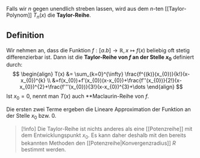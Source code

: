 Falls wir $n$ gegen unendlich streben lassen, wird aus dem $n$-ten [[Taylor-Polynom]] $T_{n}(x)$ die **Taylor-Reihe**.

## Definition
Wir nehmen an, dass die Funktion $f:[a.b]\to \mathbb{R}, x \mapsto f(x)$ beliebig oft stetig differenzierbar ist. Dann ist die **Taylor-Reihe von $f$ an der Stelle $x_{0}$** definiert durch:
$$
\begin{align}
T(x) &= \sum_{k=0}^{\infty} \frac{f^{(k)}(x_{0})}{k!}(x-x_{0})^{k} \\
&=f(x_{0})+f'(x_{0})(x-x_{0})+\frac{f''(x_{0})}{2!}(x-x_{0})^{2}+\frac{f'''(x_{0})}{3!}(x-x_{0})^{3}+\dots
\end{align}
$$
Ist $x_{0} = 0$, nennt man $T(x)$ auch **Maclaurin-Reihe von $f$.

Die ersten zwei Terme ergeben die Lineare Approximation der Funktion an der Stelle $x_{0}$ bzw. $0$.

>[!info]
>Die Taylor-Reihe ist nichts anderes als eine [[Potenzreihe]] mit dem Entwicklungspunkt $x_{0}$. Es kann daher deshalb mit den bereits bekannten Methoden den [[Potenzreihe|Konvergenzradius]] $R$ bestimmt werden.

